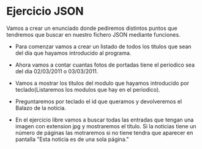 # Ejercicio JSON

Vamos a crear un enunciado donde pediremos distintos puntos que tendremos que buscar en nuestro fichero JSON mediante funciones.

- Para comenzar vamos a crear un listado de todos los titulos que sean del día que hayamos introducido al programa.

- Ahora vamos a contar cuantas fotos de portadas tiene el periodico sea del dia 02/03/2011 o 03/03/2011.

- Vamos a mostrar los titulos del modulo que hayamos introducido por teclado(Listaremos los modulos que hay en el periodico).

- Preguntaremos por teclado el id que queramos y devolveremos el Balazo de la noticia.

- En el ejercicio libre vamos a buscar todas las entradas que tengan una imagen con extension jpg y mostraremos el título. Si la noticias tiene un número de páginas las motraremos si no tiene tendra que aparecer en pantalla "Esta noticia es de una sola página."
